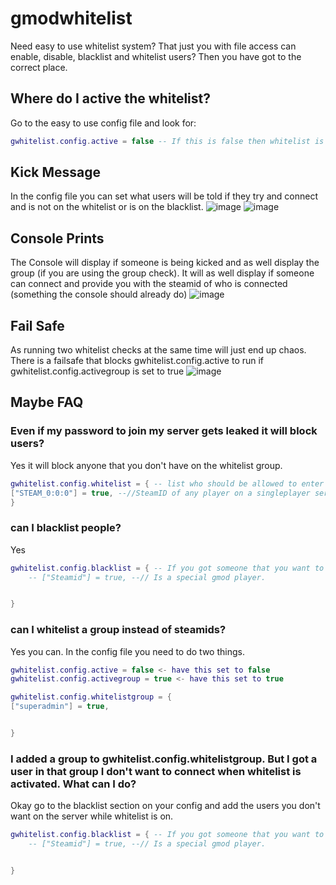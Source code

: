 # gmodwhitelist
Need easy to use whitelist system? That just you with file access can enable, disable, blacklist and whitelist users? Then you have got to the correct place.

## Where do I active the whitelist?
Go to the easy to use config file and look for:

```lua
gwhitelist.config.active = false -- If this is false then whitelist is not active <- turn this to true to turn it on
```

## Kick Message
In the config file you can set what users will be told if they try and connect and is not on the whitelist or is on the blacklist.
![image](https://user-images.githubusercontent.com/40523727/114456064-ba8f5c80-9bdc-11eb-81b0-444d5641dd7f.png)
![image](https://user-images.githubusercontent.com/40523727/114458001-f62b2600-9bde-11eb-97f6-22db9f3abf4e.png)


## Console Prints
The Console will display if someone is being kicked and as well display the group (if you are using the group check).
It will as well display if someone can connect and provide you with the steamid of who is connected (something the console should already do)
![image](https://user-images.githubusercontent.com/40523727/114455846-7a2fde80-9bdc-11eb-96b1-0d1988983cb1.png)

## Fail Safe
As running two whitelist checks at the same time will just end up chaos. There is a failsafe that blocks gwhitelist.config.active to run if gwhitelist.config.activegroup is set to true
![image](https://user-images.githubusercontent.com/40523727/114455983-9f245180-9bdc-11eb-8dd5-cb16e00856f7.png)


## Maybe FAQ

### Even if my password to join my server gets leaked it will block users?
Yes it will block anyone that you don't have on the whitelist group.

```lua
gwhitelist.config.whitelist = { -- list who should be allowed to enter after they entered the server password or at all.
["STEAM_0:0:0"] = true, --//SteamID of any player on a singleplayer server. Keep this here if you dont want the whitelist system to block you from joining singleplayer
}
```

### can I blacklist people?
Yes

```lua
gwhitelist.config.blacklist = { -- If you got someone that you want to make sure never gets added into the whitelist. Then you can put them below
    -- ["Steamid"] = true, --// Is a special gmod player.


}
```

### can I whitelist a group instead of steamids?
Yes you can. In the config file you need to do two things.
```lua
gwhitelist.config.active = false <- have this set to false
gwhitelist.config.activegroup = true <- have this set to true

gwhitelist.config.whitelistgroup = {
["superadmin"] = true,


}


```
### I added a group to gwhitelist.config.whitelistgroup. But I got a user in that group I don't want to connect when whitelist is activated. What can I do?
Okay go to the blacklist section on your config and add the users you don't want on the server while whitelist is on.

```lua
gwhitelist.config.blacklist = { -- If you got someone that you want to make sure never gets added into the whitelist. Then you can put them below
    -- ["Steamid"] = true, --// Is a special gmod player.


}
```
